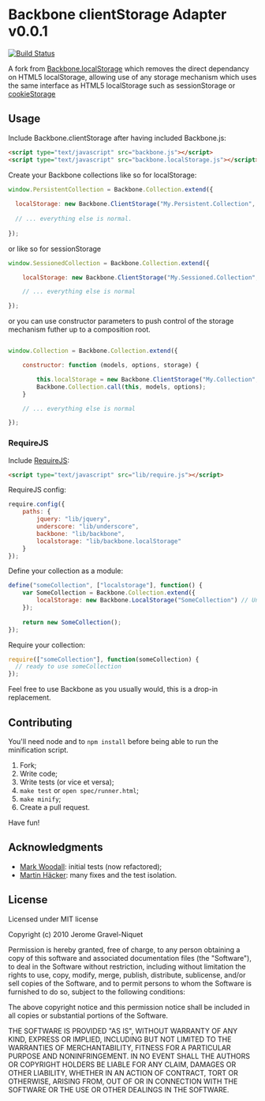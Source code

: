 # Backbone clientStorage Adapter v0.0.1

[![Build Status](https://secure.travis-ci.org/jeromegn/Backbone.localStorage.png?branch=master)](http://travis-ci.org/jeromegn/Backbone.localStorage)

A fork from [Backbone.localStorage](https://github.com/jeromegn/Backbone.localStorage) which removes the direct dependancy on HTML5 localStorage, allowing 
use of any storage mechanism which uses the same interface as HTML5 localStorage such as sessionStorage or [cookieStorage](https://gist.github.com/remy/350433)

## Usage

Include Backbone.clientStorage after having included Backbone.js:

```html
<script type="text/javascript" src="backbone.js"></script>
<script type="text/javascript" src="backbone.localStorage.js"></script>
```

Create your Backbone collections like so for localStorage:

```javascript
window.PersistentCollection = Backbone.Collection.extend({
  
  localStorage: new Backbone.ClientStorage("My.Persistent.Collection", window.localStorage), // Unique name within your app. localStorage specified as persistence mechanism
  
  // ... everything else is normal.
  
});
```

or like so for sessionStorage

```javascript
window.SessionedCollection = Backbone.Collection.extend({

	localStorage: new Backbone.ClientStorage("My.Sessioned.Collection", window.sessionStorage), // Unique name within your app, sessionStorage specified as persistence mechanism

	// ... everything else is normal

});
```

or you can use constructor parameters to push control of the storage mechanism futher up to a composition root.

```javascript

window.Collection = Backbone.Collection.extend({

	constructor: function (models, options, storage) {

        this.localStorage = new Backbone.ClientStorage("My.Collection", storage);
        Backbone.Collection.call(this, models, options);
    }

	// ... everything else is normal

});
```


### RequireJS

Include [RequireJS](http://requirejs.org):

```html
<script type="text/javascript" src="lib/require.js"></script>
```

RequireJS config: 
```javascript
require.config({
    paths: {
        jquery: "lib/jquery",
        underscore: "lib/underscore",
        backbone: "lib/backbone",
        localstorage: "lib/backbone.localStorage"
    }
});
```

Define your collection as a module:
```javascript
define("someCollection", ["localstorage"], function() {
    var SomeCollection = Backbone.Collection.extend({
        localStorage: new Backbone.LocalStorage("SomeCollection") // Unique name within your app.
    });
  
    return new SomeCollection();
});
```

Require your collection:
```javascript
require(["someCollection"], function(someCollection) {
  // ready to use someCollection
});
```
  
Feel free to use Backbone as you usually would, this is a drop-in replacement.

## Contributing

You'll need node and to `npm install` before being able to run the minification script.

1. Fork;
2. Write code;
3. Write tests (or vice et versa);
4. `make test` or `open spec/runner.html`;
5. `make minify`;
6. Create a pull request.

Have fun!

## Acknowledgments

- [Mark Woodall](https://github.com/llad): initial tests (now refactored);
- [Martin Häcker](https://github.com/dwt): many fixes and the test isolation.

## License

Licensed under MIT license

Copyright (c) 2010 Jerome Gravel-Niquet

Permission is hereby granted, free of charge, to any person obtaining
a copy of this software and associated documentation files (the
"Software"), to deal in the Software without restriction, including
without limitation the rights to use, copy, modify, merge, publish,
distribute, sublicense, and/or sell copies of the Software, and to
permit persons to whom the Software is furnished to do so, subject to
the following conditions:

The above copyright notice and this permission notice shall be
included in all copies or substantial portions of the Software.

THE SOFTWARE IS PROVIDED "AS IS", WITHOUT WARRANTY OF ANY KIND,
EXPRESS OR IMPLIED, INCLUDING BUT NOT LIMITED TO THE WARRANTIES OF
MERCHANTABILITY, FITNESS FOR A PARTICULAR PURPOSE AND
NONINFRINGEMENT. IN NO EVENT SHALL THE AUTHORS OR COPYRIGHT HOLDERS BE
LIABLE FOR ANY CLAIM, DAMAGES OR OTHER LIABILITY, WHETHER IN AN ACTION
OF CONTRACT, TORT OR OTHERWISE, ARISING FROM, OUT OF OR IN CONNECTION
WITH THE SOFTWARE OR THE USE OR OTHER DEALINGS IN THE SOFTWARE.
